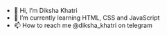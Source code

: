 - 👋 Hi, I’m Diksha Khatri 
- 🌱 I’m currently learning HTML, CSS and JavaScript
- 📫 How to reach me @diksha_khatri on telegram

<!---
diksha327426/diksha327426 is a ✨ special ✨ repository because its `README.md` (this file) appears on your GitHub profile.
You can click the Preview link to take a look at your changes.
--->
